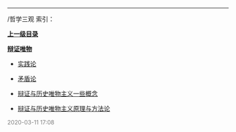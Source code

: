 
----

/哲学三观 索引：


**[上一级目录]()**

**[辩证唯物](/哲学三观/辩证唯物/)**

- [实践论](/哲学三观/实践论)

- [矛盾论](/哲学三观/矛盾论)

- [辩证与历史唯物主义一些概念](/哲学三观/辩证与历史唯物主义一些概念)

- [辩证与历史唯物主义原理与方法论](/哲学三观/辩证与历史唯物主义原理与方法论)


<font size=2 color='grey'> 2020-03-11 17:08 </font>